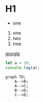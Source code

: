 # H1

- one
1. one
1. two
1. tree

[google](http://www.google.com)
``` javascript
let a = 10;
console.log(a);
```

```mermaid
graph TD;
    A-->B;
    A-->C;
    B-->D;
    C-->D;
```